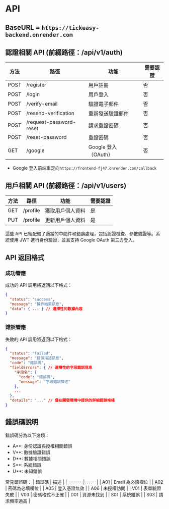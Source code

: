 # API

## BaseURL = `https://tickeasy-backend.onrender.com`

## 認證相關 API (前綴路徑：/api/v1/auth)

| 方法 | 路徑                    | 功能                 | 需要認證 |
| ---- | ----------------------- | -------------------- | -------- |
| POST | /register               | 用戶註冊             | 否       |
| POST | /login                  | 用戶登入             | 否       |
| POST | /verify-email           | 驗證電子郵件         | 否       |
| POST | /resend-verification    | 重新發送驗證郵件     | 否       |
| POST | /request-password-reset | 請求重設密碼         | 否       |
| POST | /reset-password         | 重設密碼             | 否       |
| GET  | /google                 | Google 登入（OAuth） | 否       |

- Google 登入前端重定向`https://frontend-fj47.onrender.com/callback`

## 用戶相關 API (前綴路徑：/api/v1/users)

| 方法 | 路徑     | 功能             | 需要認證 |
| ---- | -------- | ---------------- | -------- |
| GET  | /profile | 獲取用戶個人資料 | 是       |
| PUT  | /profile | 更新用戶個人資料 | 是       |

這些 API 已經配備了適當的中間件和錯誤處理，包括認證檢查、參數驗證等。系統使用 JWT 進行身份驗證，並且支持 Google OAuth 第三方登入。

## API 返回格式

### 成功響應

成功的 API 調用將返回以下格式：

```json
{
  "status": "success",
  "message": "操作結果訊息",
  "data": { ... } // 選擇性的數據內容
}
```

### 錯誤響應

失敗的 API 調用將返回以下格式：

```json
{
  "status": "failed",
  "message": "錯誤描述訊息",
  "code": "錯誤碼",
  "fieldErrors": { // 選擇性的字段錯誤信息
    "字段名": {
      "code": "錯誤碼",
      "message": "字段錯誤描述"
    },
    ...
  },
  "details": "..." // 僅在開發環境中提供的詳細錯誤堆棧
}
```

## 錯誤碼說明

錯誤碼分為以下幾類：

- A\*\*: 身份認證與授權相關錯誤
- V\*\*: 數據驗證錯誤
- D\*\*: 數據相關錯誤
- S\*\*: 系統錯誤
- U\*\*: 未知錯誤

常見錯誤碼：
| 錯誤碼 | 描述 |
|--------|------|
| A01 | Email 為必填欄位 |
| A02 | 密碼為必填欄位 |
| A05 | 登入憑證無效 |
| A06 | 未授權訪問 |
| V01 | 表單驗證失敗 |
| V03 | 密碼格式不正確 |
| D01 | 資源未找到 |
| S01 | 系統錯誤 |
| S03 | 請求頻率過高 |
